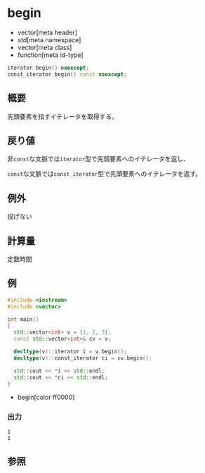 # begin
* vector[meta header]
* std[meta namespace]
* vector[meta class]
* function[meta id-type]

```cpp
iterator begin() noexcept;
const_iterator begin() const noexcept;
```

## 概要
先頭要素を指すイテレータを取得する。


## 戻り値
非`const`な文脈では`iterator`型で先頭要素へのイテレータを返し、

`const`な文脈では`const_iterator`型で先頭要素へのイテレータを返す。


## 例外
投げない


## 計算量
定数時間


## 例
```cpp
#include <iostream>
#include <vector>

int main()
{
  std::vector<int> v = {1, 2, 3};
  const std::vector<int>& cv = v;

  decltype(v)::iterator i = v.begin();
  decltype(v)::const_iterator ci = cv.begin();

  std::cout << *i << std::endl;
  std::cout << *ci << std::endl;
}
```
* begin[color ff0000]

### 出力
```
1
1
```

## 参照
